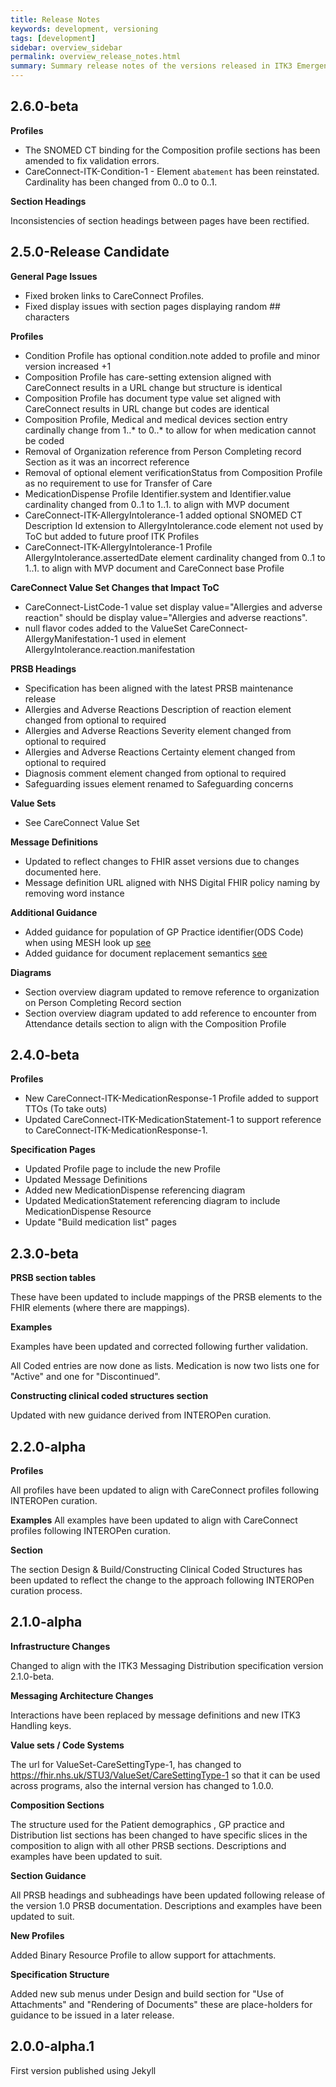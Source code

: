 ```yaml
---
title: Release Notes
keywords: development, versioning
tags: [development]
sidebar: overview_sidebar
permalink: overview_release_notes.html
summary: Summary release notes of the versions released in ITK3 Emergency Care eDischarge Implementation Guide
---
```

## 2.6.0-beta ##

**Profiles**

- The SNOMED CT binding for the Composition profile sections has been amended to fix validation errors.
- CareConnect-ITK-Condition-1 - Element `abatement` has been reinstated. Cardinality has been changed from 0..0 to 0..1.

**Section Headings**

Inconsistencies of section headings between pages have been rectified.

## 2.5.0-Release Candidate ##

**General Page Issues**

- Fixed broken links to CareConnect Profiles.
- Fixed display issues with section pages displaying random ## characters

**Profiles** 

- Condition Profile has optional condition.note added to profile and minor version increased +1
- Composition Profile has care-setting extension aligned with CareConnect results in a URL change but structure is identical
- Composition Profile has document type value set aligned with CareConnect results in URL change but codes are identical
- Composition Profile, Medical and medical devices section entry cardinally change from 1..* to 0..* to allow for when medication cannot be coded    
- Removal of Organization reference from Person Completing record Section as it was an incorrect reference
- Removal of optional element verificationStatus from Composition Profile as no requirement to use for Transfer of Care
- MedicationDispense Profile Identifier.system and Identifier.value cardinality changed from 0..1 to 1..1. to align with MVP document 
- CareConnect-ITK-AllergyIntolerance-1 added optional SNOMED CT Description Id extension to AllergyIntolerance.code element not used by ToC but added to future proof ITK Profiles
- CareConnect-ITK-AllergyIntolerance-1 Profile AllergyIntolerance.assertedDate element cardinality changed from 0..1 to 1..1. to align with MVP document and CareConnect base Profile 

**CareConnect Value Set Changes that Impact ToC**
- CareConnect-ListCode-1 value set display value="Allergies and adverse reaction" should be display value="Allergies and adverse reactions".
- null flavor codes added to the ValueSet CareConnect-AllergyManifestation-1 used in element AllergyIntolerance.reaction.manifestation

**PRSB Headings**

- Specification has been aligned with the latest PRSB maintenance release
- Allergies and Adverse Reactions Description of reaction element changed from optional to required
- Allergies and Adverse Reactions Severity element changed from optional to required
- Allergies and Adverse Reactions Certainty element changed from optional to required
- Diagnosis comment element changed from optional to required
- Safeguarding issues element renamed to Safeguarding concerns 


**Value Sets**

- See CareConnect Value Set 

**Message Definitions**

- Updated to reflect changes to FHIR asset versions due to changes documented here.
- Message definition URL aligned with NHS Digital FHIR policy naming by removing word instance

**Additional Guidance**

- Added guidance for population of GP Practice identifier(ODS Code) when using MESH look up [see](build_mesh.html#use-of-gp-look-up-on-mesh)
- Added guidance for document replacement semantics [see](build_replacement.html#fhir-elements-used-for-replacement)  

**Diagrams**

- Section overview diagram updated to remove reference to organization on Person Completing Record section
- Section overview diagram updated to add reference to encounter from Attendance details section to align with the Composition Profile

## 2.4.0-beta ##

**Profiles**

- New CareConnect-ITK-MedicationResponse-1 Profile added to support TTOs (To take outs)
- Updated CareConnect-ITK-MedicationStatement-1 to support reference to CareConnect-ITK-MedicationResponse-1.

**Specification Pages**

- Updated Profile page to include the new Profile
- Updated Message Definitions
- Added new MedicationDispense referencing diagram
- Updated MedicationStatement referencing diagram to include MedicationDispense Resource
- Update "Build medication list" pages 

## 2.3.0-beta ##

**PRSB section tables** 

These have been updated to include mappings of the PRSB elements to the FHIR elements (where there are mappings). 

**Examples**

Examples have been updated and corrected following further validation.

All Coded entries are now done as lists. Medication is now two lists one for "Active" and one for "Discontinued". 

**Constructing clinical coded structures section**

Updated with new guidance derived from INTEROPen curation.

## 2.2.0-alpha ##

**Profiles**

All profiles have been updated to align with CareConnect profiles following INTEROPen curation.

**Examples**
All examples have been updated to align with CareConnect profiles following INTEROPen curation.

**Section**

The section Design & Build/Constructing Clinical Coded Structures has been updated to reflect the change to the approach following 
INTEROPen curation process.

## 2.1.0-alpha ##

**Infrastructure Changes**

Changed to align with the ITK3 Messaging Distribution specification version 2.1.0-beta.  

**Messaging Architecture Changes**

Interactions have been replaced by message definitions and new ITK3 Handling keys.

**Value sets / Code Systems**

The url for ValueSet-CareSettingType-1, has changed to <https://fhir.nhs.uk/STU3/ValueSet/CareSettingType-1> so that it can be used across programs, also the internal version has changed to 1.0.0.

**Composition Sections**

The structure used for the Patient demographics , GP practice and Distribution list sections has been changed to have specific slices in the composition to align with all other PRSB sections. Descriptions and examples have been updated to suit.

**Section Guidance**

All PRSB headings and subheadings have been updated following release of the version 1.0 PRSB documentation. Descriptions and examples have been updated to suit. 

**New Profiles**

Added Binary Resource Profile to allow support for attachments.

**Specification Structure**

Added new sub menus under Design and build section for "Use of Attachments" and "Rendering of Documents" these are place-holders for guidance to be issued in a later release.

  
## 2.0.0-alpha.1 ##
First version published using Jekyll

